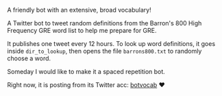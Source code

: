 A friendly bot with an extensive, broad vocabulary!

A Twitter bot to tweet random definitions from the Barron's 800 High Frequency GRE word list to help me prepare for GRE.

It publishes one tweet every 12 hours. To look up word definitions, it goes inside `dir_to_lookup`, then opens the file `barrons800.txt` to randomly choose a word.

Someday I would like to make it a spaced repetition bot.

Right now, it is posting from its Twitter acc: [botvocab](https://twitter.com/barronthebot)  :heart:
